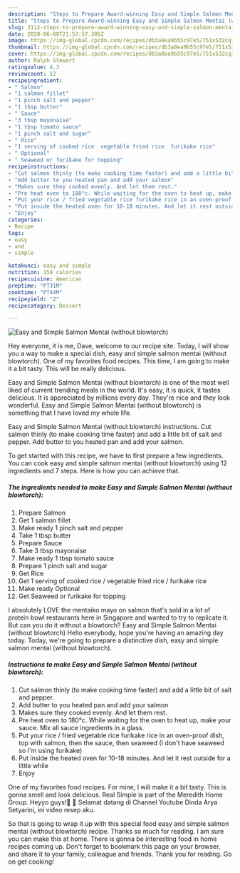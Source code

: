 ```yaml
---
description: "Steps to Prepare Award-winning Easy and Simple Salmon Mentai (without blowtorch)"
title: "Steps to Prepare Award-winning Easy and Simple Salmon Mentai (without blowtorch)"
slug: 3112-steps-to-prepare-award-winning-easy-and-simple-salmon-mentai-without-blowtorch
date: 2020-06-08T21:53:57.305Z
image: https://img-global.cpcdn.com/recipes/db3a8ea9b55c97e5/751x532cq70/easy-and-simple-salmon-mentai-without-blowtorch-recipe-main-photo.jpg
thumbnail: https://img-global.cpcdn.com/recipes/db3a8ea9b55c97e5/751x532cq70/easy-and-simple-salmon-mentai-without-blowtorch-recipe-main-photo.jpg
cover: https://img-global.cpcdn.com/recipes/db3a8ea9b55c97e5/751x532cq70/easy-and-simple-salmon-mentai-without-blowtorch-recipe-main-photo.jpg
author: Ralph Stewart
ratingvalue: 4.3
reviewcount: 12
recipeingredient:
- " Salmon"
- "1 salmon fillet"
- "1 pinch salt and pepper"
- "1 tbsp butter"
- " Sauce"
- "3 tbsp mayonaise"
- "1 tbsp tomato sauce"
- "1 pinch salt and sugar"
- " Rice"
- "1 serving of cooked rice  vegetable fried rice  furikake rice"
- " Optional"
- " Seaweed or furikake for topping"
recipeinstructions:
- "Cut salmon thinly (to make cooking time faster) and add a little bit of salt and pepper."
- "Add butter to you heated pan and add your salmon"
- "Makes sure they cooked evenly. And let them rest."
- "Pre heat oven to 180°c. While waiting for the oven to heat up, make your sauce. Mix all sauce ingredients in a glass."
- "Put your rice / fried vegetable rice furikake rice in an oven-proof dish, top with salmon, then the sauce, then seaweed (I don&#39;t have seaweed so I&#39;m using furikake)"
- "Put inside the heated oven for 10-18 minutes. And let it rest outside for a little while"
- "Enjoy"
categories:
- Recipe
tags:
- easy
- and
- simple

katakunci: easy and simple 
nutrition: 159 calories
recipecuisine: American
preptime: "PT31M"
cooktime: "PT44M"
recipeyield: "2"
recipecategory: Dessert

---
```



![Easy and Simple Salmon Mentai (without blowtorch)](https://img-global.cpcdn.com/recipes/db3a8ea9b55c97e5/751x532cq70/easy-and-simple-salmon-mentai-without-blowtorch-recipe-main-photo.jpg)

Hey everyone, it is me, Dave, welcome to our recipe site. Today, I will show you a way to make a special dish, easy and simple salmon mentai (without blowtorch). One of my favorites food recipes. This time, I am going to make it a bit tasty. This will be really delicious.

Easy and Simple Salmon Mentai (without blowtorch) is one of the most well liked of current trending meals in the world. It's easy, it is quick, it tastes delicious. It is appreciated by millions every day. They're nice and they look wonderful. Easy and Simple Salmon Mentai (without blowtorch) is something that I have loved my whole life.

Easy and Simple Salmon Mentai (without blowtorch) instructions. Cut salmon thinly (to make cooking time faster) and add a little bit of salt and pepper. Add butter to you heated pan and add your salmon.


To get started with this recipe, we have to first prepare a few ingredients. You can cook easy and simple salmon mentai (without blowtorch) using 12 ingredients and 7 steps. Here is how you can achieve that.

<!--inarticleads1-->

##### The ingredients needed to make Easy and Simple Salmon Mentai (without blowtorch):

1. Prepare  Salmon
1. Get 1 salmon fillet
1. Make ready 1 pinch salt and pepper
1. Take 1 tbsp butter
1. Prepare  Sauce
1. Take 3 tbsp mayonaise
1. Make ready 1 tbsp tomato sauce
1. Prepare 1 pinch salt and sugar
1. Get  Rice
1. Get 1 serving of cooked rice / vegetable fried rice / furikake rice
1. Make ready  Optional
1. Get  Seaweed or furikake for topping


I absolutely LOVE the mentaiko mayo on salmon that&#39;s sold in a lot of protein bowl restaurants here in Singapore and wanted to try to replicate it. But can you do it without a blowtorch? Easy and Simple Salmon Mentai (without blowtorch) Hello everybody, hope you&#39;re having an amazing day today. Today, we&#39;re going to prepare a distinctive dish, easy and simple salmon mentai (without blowtorch). 

<!--inarticleads2-->

##### Instructions to make Easy and Simple Salmon Mentai (without blowtorch):

1. Cut salmon thinly (to make cooking time faster) and add a little bit of salt and pepper.
1. Add butter to you heated pan and add your salmon
1. Makes sure they cooked evenly. And let them rest.
1. Pre heat oven to 180°c. While waiting for the oven to heat up, make your sauce. Mix all sauce ingredients in a glass.
1. Put your rice / fried vegetable rice furikake rice in an oven-proof dish, top with salmon, then the sauce, then seaweed (I don&#39;t have seaweed so I&#39;m using furikake)
1. Put inside the heated oven for 10-18 minutes. And let it rest outside for a little while
1. Enjoy


One of my favorites food recipes. For mine, I will make it a bit tasty. This is gonna smell and look delicious. Real Simple is part of the Meredith Home Group. Heyyo guys!🖤 🌹 Selamat datang di Channel Youtube Dinda Arya Setyarini, ini video resep aku. 

So that is going to wrap it up with this special food easy and simple salmon mentai (without blowtorch) recipe. Thanks so much for reading. I am sure you can make this at home. There is gonna be interesting food in home recipes coming up. Don't forget to bookmark this page on your browser, and share it to your family, colleague and friends. Thank you for reading. Go on get cooking!
